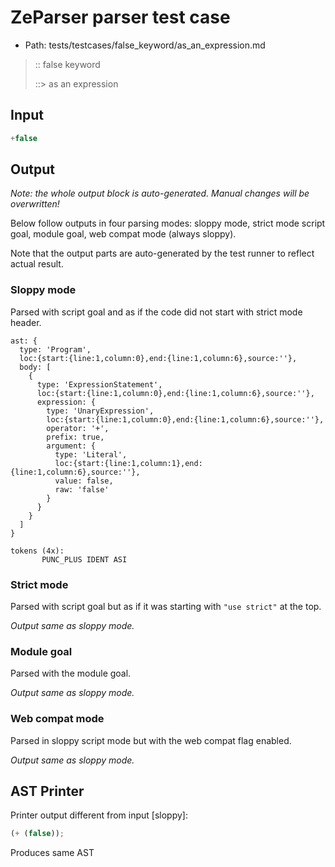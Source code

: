 # ZeParser parser test case

- Path: tests/testcases/false_keyword/as_an_expression.md

> :: false keyword
>
> ::> as an expression

## Input

`````js
+false
`````

## Output

_Note: the whole output block is auto-generated. Manual changes will be overwritten!_

Below follow outputs in four parsing modes: sloppy mode, strict mode script goal, module goal, web compat mode (always sloppy).

Note that the output parts are auto-generated by the test runner to reflect actual result.

### Sloppy mode

Parsed with script goal and as if the code did not start with strict mode header.

`````
ast: {
  type: 'Program',
  loc:{start:{line:1,column:0},end:{line:1,column:6},source:''},
  body: [
    {
      type: 'ExpressionStatement',
      loc:{start:{line:1,column:0},end:{line:1,column:6},source:''},
      expression: {
        type: 'UnaryExpression',
        loc:{start:{line:1,column:0},end:{line:1,column:6},source:''},
        operator: '+',
        prefix: true,
        argument: {
          type: 'Literal',
          loc:{start:{line:1,column:1},end:{line:1,column:6},source:''},
          value: false,
          raw: 'false'
        }
      }
    }
  ]
}

tokens (4x):
       PUNC_PLUS IDENT ASI
`````

### Strict mode

Parsed with script goal but as if it was starting with `"use strict"` at the top.

_Output same as sloppy mode._

### Module goal

Parsed with the module goal.

_Output same as sloppy mode._

### Web compat mode

Parsed in sloppy script mode but with the web compat flag enabled.

_Output same as sloppy mode._

## AST Printer

Printer output different from input [sloppy]:

````js
(+ (false));
````

Produces same AST
